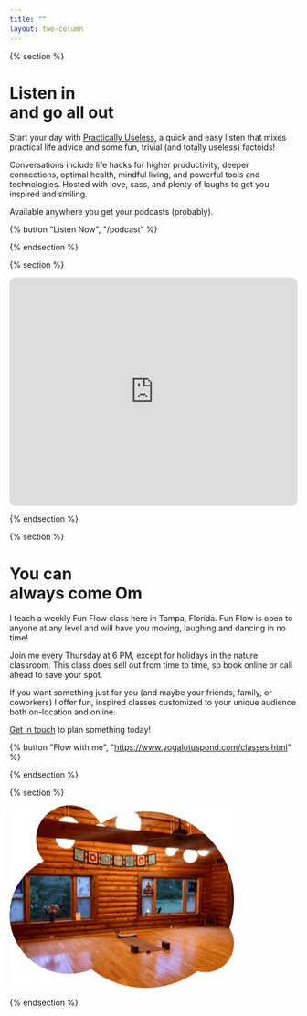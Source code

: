 ```yaml
---
title: ""
layout: two-column
---
```


{% section %}

# Listen in <br> and go all out

Start your day with [Practically Useless](/podcast), a quick and easy listen that mixes practical life advice and some fun, trivial (and totally useless) factoids!

Conversations include life hacks for higher productivity, deeper connections, optimal health, mindful living, and powerful tools and technologies. Hosted with love, sass, and plenty of laughs to get you inspired and smiling.

Available anywhere you get your podcasts (probably).

{% button "Listen Now", "/podcast" %}

{% endsection %}

{% section %}

<div class="podcast-player" style="width: 100%; height: 400px; border-radius: 10px; overflow: hidden;"><iframe style="width: 100%; height: 100%;" frameborder="no" scrolling="no" seamless src="https://player.captivate.fm/show/f368b04e-dde4-47b9-84fc-116c56251601/" title="Podcast player"></iframe></div>

{% endsection %}

{% section %}

# You can <br> always come Om

I teach a weekly Fun Flow class here in Tampa, Florida. Fun Flow is open to anyone at any level and will have you moving, laughing and dancing in no time!

Join me every Thursday at 6 PM, except for holidays in the nature classroom. This class does sell out from time to time, so book online or call ahead to save your spot.

If you want something just for you (and maybe your friends, family, or coworkers) I offer fun, inspired classes customized to your unique audience both on-location and online.

[Get in touch](mailto:yoga@cvburgess.com) to plan something today!

{% button "Flow with me", "https://www.yogalotuspond.com/classes.html" %}

{% endsection %}

{% section %}

![The Lotus Pond](/img/yoga/lotus-pond.png)

{% endsection %}

<!-- {% section %}

# These are a few of <br> my favorite things

I may not be Oprah (a boy can dream), but I have tried _a lot of products and services_ over the years and kept what worked for me.

Save yourself the hassle (and cost) of figuring out which products, apps, and services will make your life a little easier and lean on [my favorite things](/favorites).

I have tools and services that will help you:

- Achieve peak productivity
- Up your movement routine
- Simplify the tech in your life
- Cook nourishing meals in less time
- Have fun with your loved ones
- Be kinder to trees

{% button "Go to the list", "/favorites" %}

{% endsection %}

{% section %}

[![Favorite Things](/img/favorites/0-all.png)](/favorites)

{% endsection %} -->

<!-- {% section %}

# Personalized consulting <br> on your schedule

Want more? Book virtual [consulting sessions](/consulting) with me for individual attention that fits your schedule.

**Career**: Resume, interview, leadership, and productivity

**Wellness**: Yoga, movement, and plant-based basics

**Tools + Tech**: Automate and optimize for happiness

If you want to see if we click, or if there's something not on the list, no worries! Book a [FREE consultation](https://calendly.com/book-cvburgess/consultation) and let's chat about your goals and how we can chart a course to them.

{% button "Book a free consultation", "https://calendly.com/book-cvburgess/consultation" %}

{% endsection %}

{% section %}

<iframe src="https://meet.cvburgess.com?view=compact" style="width:100%; height:650px;" frameborder="0"></iframe> 

{% endsection %} -->
